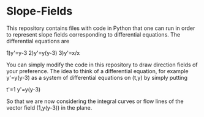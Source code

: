 # Slope-Fields

This repository contains files with code in Python that one can run in order to represent
slope fields corresponding to differential equations. The differential equations are 

1)y'=y-3
2)y'=y(y-3)
3)y'=x/x

You can simply modify the code in this repository to draw direction fields of your preference. 
The  idea to think of a differential equation, for example y'=y(y-3) as a system of differential 
equations on (t,y) by simply putting

t'=1
y'=y(y-3)

So that we are now considering the integral curves or flow lines of the vector field (1,y(y-3)) in the plane.
